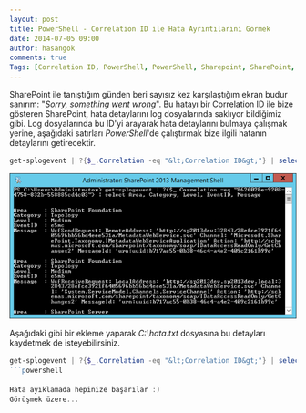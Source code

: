 ```yaml
---
layout: post
title: PowerShell - Correlation ID ile Hata Ayrıntılarını Görmek
date: 2014-07-05 09:00
author: hasangok
comments: true
Tags: [Correlation ID, PowerShell, PowerShell, Sharepoint, SharePoint, Sharepoint 2013]
---
```

SharePoint ile tanıştığım günden beri sayısız kez karşılaştığım ekran budur sanırım: "*Sorry, something went wrong*". Bu hatayı bir Correlation ID ile bize gösteren SharePoint, hata detaylarını log dosyalarında saklıyor bildiğimiz gibi. Log dosyalarında bu ID'yi arayarak hata detaylarını bulmaya çalışmak yerine, aşağıdaki satırları *PowerShell*'de çalıştırmak bize ilgili hatanın detaylarını getirecektir.

```powershell
get-splogevent | ?{$_.Correlation -eq "&lt;Correlation ID&gt;"} | select Area, Category, Level, EventID, Message
```
![retrieve-log-by-correlation-id](https://raw.githubusercontent.com/hasangok/hasangok.github.io/master/uploads/2014/07/retrieve-log-by-correlation-id.png "retrieve-log-by-correlation-id")

Aşağıdaki gibi bir ekleme yaparak *C:\hata.txt* dosyasına bu detayları kaydetmek de isteyebilirsiniz.

```powershell
get-splogevent | ?{$_.Correlation -eq "&lt;Correlation ID&gt;"} | select Area, Category, Level, EventID, Message | Format-List &gt; C:\hata.txt
```powershell

Hata ayıklamada hepinize başarılar :)
Görüşmek üzere...
